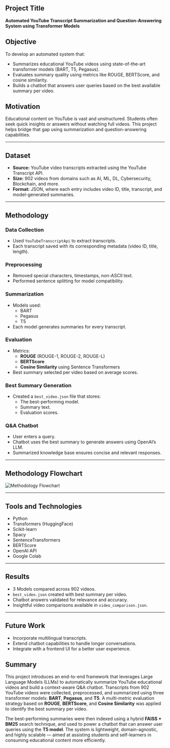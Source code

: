 
##  Project Title
**Automated YouTube Transcript Summarization and Question-Answering System using Transformer Models**

##  Objective
To develop an automated system that:
- Summarizes educational YouTube videos using state-of-the-art transformer models (BART, T5, Pegasus).
- Evaluates summary quality using metrics like ROUGE, BERTScore, and cosine similarity.
- Builds a chatbot that answers user queries based on the best available summary per video.

##  Motivation
Educational content on YouTube is vast and unstructured. Students often seek quick insights or answers without watching full videos. This project helps bridge that gap using summarization and question-answering capabilities.

---

## Dataset
- **Source:** YouTube video transcripts extracted using the YouTube Transcript API.
- **Size:** 902 videos from domains such as AI, ML, DL, Cybersecurity, Blockchain, and more.
- **Format:** JSON, where each entry includes video ID, title, transcript, and model-generated summaries.

---

##  Methodology

###  Data Collection
- Used `YouTubeTranscriptApi` to extract transcripts.
- Each transcript saved with its corresponding metadata (video ID, title, length).

###  Preprocessing
- Removed special characters, timestamps, non-ASCII text.
- Performed sentence splitting for model compatibility.

###  Summarization
- Models used:
  - BART
  - Pegasus
  - T5
- Each model generates summaries for every transcript.

###  Evaluation
- Metrics:
  - **ROUGE** (ROUGE-1, ROUGE-2, ROUGE-L)
  - **BERTScore**
  - **Cosine Similarity** using Sentence Transformers
- Best summary selected per video based on average scores.

###  Best Summary Generation
- Created a `best_video.json` file that stores:
  - The best-performing model.
  - Summary text.
  - Evaluation scores.

###  Q&A Chatbot
- User enters a query.
- Chatbot uses the best summary to generate answers using OpenAI’s LLM.
- Summarized knowledge base ensures concise and relevant responses.

---

##  Methodology Flowchart

![Methodology Flowchart](Methodology(2).png)

---

## Tools and Technologies
- Python
- Transformers (HuggingFace)
- Scikit-learn
- Spacy
- SentenceTransformers
- BERTScore
- OpenAI API
- Google Colab

---

##  Results
- 3 Models compared across 902 videos.
- `best_video.json` created with best summary per video.
- Chatbot answers validated for relevance and accuracy.
- Insightful video comparisons available in `video_comparison.json`.

---

##  Future Work
- Incorporate multilingual transcripts.
- Extend chatbot capabilities to handle longer conversations.
- Integrate with a frontend UI for a better user experience.

##  Summary

This project introduces an end-to-end framework that leverages Large Language Models (LLMs) to automatically summarize YouTube educational videos and build a context-aware Q&A chatbot. Transcripts from 902 YouTube videos were collected, preprocessed, and summarized using three transformer models: **BART**, **Pegasus**, and **T5**. A multi-metric evaluation strategy based on **ROUGE**, **BERTScore**, and **Cosine Similarity** was applied to identify the best summary per video.

The best-performing summaries were then indexed using a hybrid **FAISS + BM25** search technique, and used to power a chatbot that can answer user queries using the **T5 model**. The system is lightweight, domain-agnostic, and highly scalable — aimed at assisting students and self-learners in consuming educational content more efficiently.


